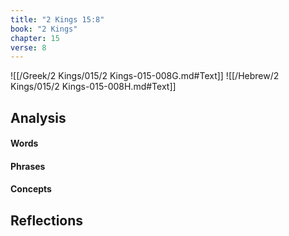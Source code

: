```yaml
---
title: "2 Kings 15:8"
book: "2 Kings"
chapter: 15
verse: 8
---
```

![[/Greek/2 Kings/015/2 Kings-015-008G.md#Text]]
![[/Hebrew/2 Kings/015/2 Kings-015-008H.md#Text]]

## Analysis

#### Words

#### Phrases

#### Concepts

## Reflections
